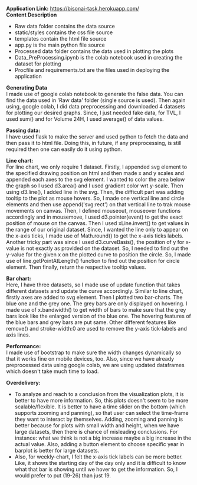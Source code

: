 **Application Link:** https://bisonai-task.herokuapp.com/ <br>
**Content Description** <br>
* Raw data folder contains the data source<br>
* static/styles contains the css file source<Br>
* templates contain the html file source<br>
* app.py is the main python file source<br>
* Processed data folder contains the data used in plotting the plots<br>
* Data_PreProcessing.ipynb is the colab notebook used in creating the dataset for plotting<br>
* Procfile and requirements.txt are the files used in deploying the application<br>

**Generating Data**<br>
I made use of google colab notebook to generate the false data. You can find the data used in 'Raw data' folder (single source is used). Then again using, google colab, I did data preprocessing and downloaded 4 datasets for plotting our desired graphs. Since, I just needed fake data, for TVL, I used sum() and for Volume 24H, I used average() of data values.<br>

**Passing data:**<br>
I have used flask to make the server and used python to fetch the data and then pass it to html file. Doing this, in future, if any preprocessing, is still required then one can easily do it using python.

**Line chart:**<br>
For line chart, we only require 1 dataset. Firstly, I appended svg element to the specified drawing position on html and then made x and y scales and appended each axes to the svg element. I wanted to color the area below the graph so I used d3.area() and I used gradient color wrt y-scale. Then using d3.line(), I added line in the svg. Then, the difficult part was adding tooltip to the plot as mouse hovers. So, I made one vertical line and circle elements and then use append('svg:rect') on that vertical line to trak mouse movements on canvas. Then, I defined mouseout, mouseover functions accordingly and in mousemove, I used d3.pointer(event) to get the exact position of mouse on the canvas. Then I used xLine.invert() to get values in the range of our original dataset. Since, I wanted the line only to appear on the x-axis ticks, I made use of Math.round() to get the x-axis ticks labels. Another tricky part was since I used d3.curveBasis(), the position of y for x-value is not exactly as provided on the dataset. So, I needed to find out the y-value for the given x on the plotted curve to position the circle. So, I made use of line.getPointAtLength() function to find out the position for circle element. Then finally, return the respective tooltip values.

**Bar chart:**<br>
Here, I have three datasets, so I made use of update function that takes different datasets and update the curve accordingly. Similar to line chart, firstly axes are added to svg element. Then I plotted two bar-charts. The blue one and the grey one. The grey bars are only displayed on hovering. I made use of x.bandwidth() to get width of bars to make sure that the grey bars look like the enlarged version of the blue one. The hovering features of the blue bars and grey bars are put same. Other different features like remove() and stroke-width:0 are used to remove the y-axis tick-labels and axis lines.

**Performance:**<br>
I made use of bootstrap to make sure the width changes dynamically so that it works fine on mobile devices, too. Also, since we have already preprocessed data using google colab, we are using updated dataframes which doesn't take much time to load.

**Overdelivery:**<br>
* To analyze and reach to a conclusion from the visualization plots, it is better to have more information. So, this plots doesn't seem to be more scalable/flexible. It is better to have a time slider on the bottom (which supports zooming and panning), so that user can select the time-frame they want to interact by themselves. Adding, zooming and panning is better because for plots with small width and height, when we have large datasets, then there is chance of misleading conclusions. For instance: what we think is not a big increase maybe a big increase in the actual value. Also, adding a button element to choose specific year in barplot is better for large datasets.<br>
* Also, for weekly-chart, I felt the x-axis tick labels can be more better. Like, it shows the starting day of the day only and it is difficult to know what that bar is showing until we hover to get the information. So, I would prefer to put (19-26) than just 19.
